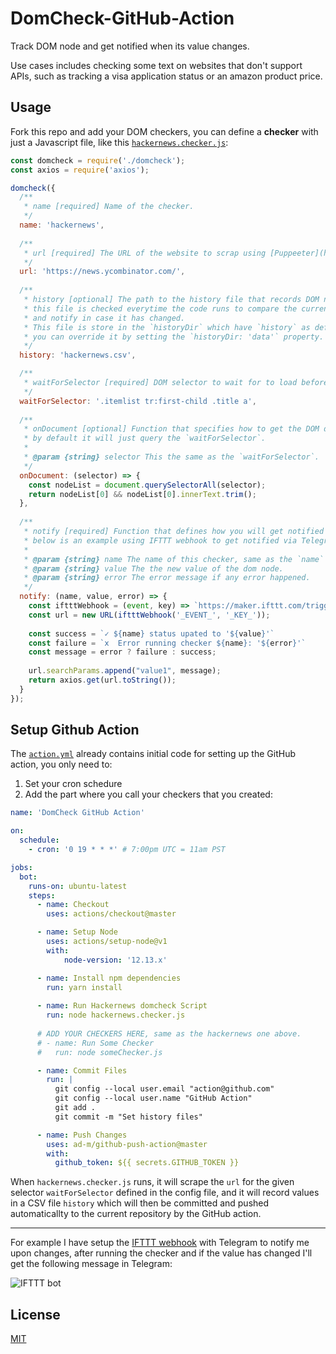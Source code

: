 # DomCheck-GitHub-Action

Track DOM node and get notified when its value changes.  

Use cases includes checking some text on websites that don\'t support APIs, such as tracking a visa application status or an amazon product price.

## Usage
Fork this repo and add your DOM checkers, you can define a **checker** with just a Javascript file, like this [`hackernews.checker.js`](https://github.com/zianwar/domcheck-github-action/blob/master/hackernews.checker.js):
```js
const domcheck = require('./domcheck');
const axios = require('axios');

domcheck({
  /**
   * name [required] Name of the checker.
   */
  name: 'hackernews',
  
  /**
   * url [required] The URL of the website to scrap using [Puppeeter](https://developers.google.com/web/tools/puppeteer)
   */
  url: 'https://news.ycombinator.com/',
  
  /**
   * history [optional] The path to the history file that records DOM node values,
   * this file is checked everytime the code runs to compare the current value against old values,
   * and notify in case it has changed.
   * This file is store in the `historyDir` which have `history` as default folder name,
   * you can override it by setting the `historyDir: 'data'` property.
   */
  history: 'hackernews.csv',

  /**
   * waitForSelector [required] DOM selector to wait for to load before scraping.
   */  
  waitForSelector: '.itemlist tr:first-child .title a',
  
  /**
   * onDocument [optional] Function that specifies how to get the DOM data from the url, 
   * by default it will just query the `waitForSelector`.
   *
   * @param {string} selector This the same as the `waitForSelector`.
   */
  onDocument: (selector) => {
    const nodeList = document.querySelectorAll(selector);
    return nodeList[0] && nodeList[0].innerText.trim();
  },
  
  /**
   * notify [required] Function that defines how you will get notified with the result,
   * below is an example using IFTTT webhook to get notified via Telegram.
   *
   * @param {string} name The name of this checker, same as the `name` property.
   * @param {string} value The the new value of the dom node.
   * @param {string} error The error message if any error happened.
   */
  notify: (name, value, error) => {
    const iftttWebhook = (event, key) => `https://maker.ifttt.com/trigger/${event}/with/key/${key}`;
    const url = new URL(iftttWebhook('_EVENT_', '_KEY_'));
    
    const success = `✓ ${name} status upated to '${value}'`
    const failure = `𝗑  Error running checker ${name}: '${error}'`
    const message = error ? failure : success;
    
    url.searchParams.append("value1", message);
    return axios.get(url.toString());
  }
});
```
## Setup Github Action

The [`action.yml`](https://github.com/zianwar/domcheck-github-action/blob/master/.github/workflows/action.yml) already contains initial code for setting up the GitHub action, you only need to:
1. Set your cron schedure
2. Add the part where you call your checkers that you created:

```yaml
name: 'DomCheck GitHub Action'

on:
  schedule:
    - cron: '0 19 * * *' # 7:00pm UTC = 11am PST

jobs:
  bot:
    runs-on: ubuntu-latest
    steps:
      - name: Checkout
        uses: actions/checkout@master

      - name: Setup Node
        uses: actions/setup-node@v1
        with:
            node-version: '12.13.x'

      - name: Install npm dependencies
        run: yarn install
      
      - name: Run Hackernews domcheck Script
        run: node hackernews.checker.js
      
      # ADD YOUR CHECKERS HERE, same as the hackernews one above.
      # - name: Run Some Checker
      #   run: node someChecker.js

      - name: Commit Files
        run: |
          git config --local user.email "action@github.com"
          git config --local user.name "GitHub Action"
          git add .
          git commit -m "Set history files"

      - name: Push Changes
        uses: ad-m/github-push-action@master
        with:
          github_token: ${{ secrets.GITHUB_TOKEN }}
```

When `hackernews.checker.js` runs, it will scrape the `url` for the given selector `waitForSelector` defined in the config file, and it will record values in a CSV file `history` which will then be committed and pushed automaticallty to the current repository by the GitHub action.

---

For example I have setup the [IFTTT webhook](https://ifttt.com/maker_webhooks) with Telegram to notify me upon changes, after running the checker and if the value has changed I'll get the following message in Telegram:

![IFTTT bot](https://i.imgur.com/pInm3qg.png)

## License
[MIT](https://github.com/zianwar/domcheck-github-action/blob/master/LICENSE)
